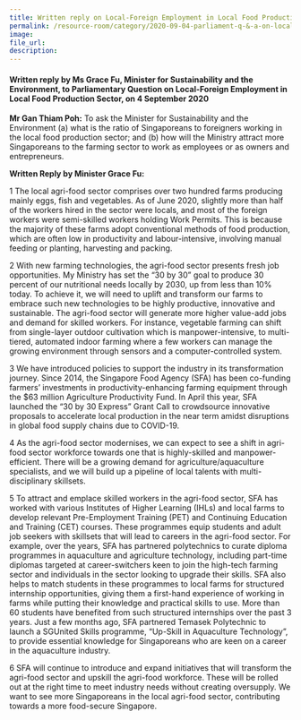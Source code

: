 ```yaml
---  
title: Written reply on Local-Foreign Employment in Local Food Production Sector by Ms Grace Fu, Minister for Sustainability and the Environment  
permalink: /resource-room/category/2020-09-04-parliament-q-&-a-on-local-foreign-employment-in-local-food-production-sector/  
image:  
file_url:  
description:  
---  
```


#### Written reply by Ms Grace Fu, Minister for Sustainability and the Environment, to Parliamentary Question on Local-Foreign Employment in Local Food Production Sector, on 4 September 2020  

**Mr Gan Thiam Poh:** To ask the Minister for Sustainability and the Environment (a) what is the ratio of Singaporeans to foreigners working in the local food production sector; and (b) how will the Ministry attract more Singaporeans to the farming sector to work as employees or as owners and entrepreneurs.  

**Written Reply by Minister Grace Fu:**  

1	The local agri-food sector comprises over two hundred farms producing mainly eggs, fish and vegetables. As of June 2020, slightly more than half of the workers hired in the sector were locals, and most of the foreign workers were semi-skilled workers holding Work Permits. This is because the majority of these farms adopt conventional methods of food production, which are often low in productivity and labour-intensive, involving manual feeding or planting, harvesting and packing.  

2	With new farming technologies, the agri-food sector presents fresh job opportunities. My Ministry has set the “30 by 30” goal to produce 30 percent of our nutritional needs locally by 2030, up from less than 10% today. To achieve it, we will need to uplift and transform our farms to embrace such new technologies to be highly productive, innovative and sustainable. The agri-food sector will generate more higher value-add jobs and demand for skilled workers. For instance, vegetable farming can shift from single-layer outdoor cultivation which is manpower-intensive, to multi-tiered, automated indoor farming where a few workers can manage the growing environment through sensors and a computer-controlled system.  

3	We have introduced policies to support the industry in its transformation journey. Since 2014, the Singapore Food Agency (SFA) has been co-funding farmers’ investments in productivity-enhancing farming equipment through the $63 million Agriculture Productivity Fund. In April this year, SFA launched the “30 by 30 Express” Grant Call to crowdsource innovative proposals to accelerate local production in the near term amidst disruptions in global food supply chains due to COVID-19.  

4 As the agri-food sector modernises, we can expect to see a shift in agri-food sector workforce towards one that is highly-skilled and manpower-efficient. There will be a growing demand for agriculture/aquaculture specialists, and we will build up a pipeline of local talents with multi-disciplinary skillsets.  

5 To attract and emplace skilled workers in the agri-food sector, SFA has worked with various Institutes of Higher Learning (IHLs) and local farms to develop relevant Pre-Employment Training (PET) and Continuing Education and Training (CET) courses. These programmes equip students and adult job seekers with skillsets that will lead to careers in the agri-food sector. For example, over the years, SFA has partnered polytechnics to curate diploma programmes in aquaculture and agriculture technology, including part-time diplomas targeted at career-switchers keen to join the high-tech farming sector and individuals in the sector looking to upgrade their skills.  SFA also helps to match students in these programmes to local farms for structured internship opportunities, giving them a first-hand experience of working in farms while putting their knowledge and practical skills to use. More than 60 students have benefited from such structured internships over the past 3 years. Just a few months ago, SFA partnered Temasek Polytechnic to launch a SGUnited Skills programme, “Up-Skill in Aquaculture Technology”, to provide essential knowledge for Singaporeans who are keen on a career in the aquaculture industry.  

6 SFA will continue to introduce and expand initiatives that will transform the agri-food sector and upskill the agri-food workforce. These will be rolled out at the right time to meet industry needs without creating oversupply. We want to see more Singaporeans in the local agri-food sector, contributing towards a more food-secure Singapore.  
